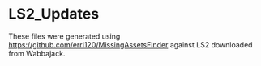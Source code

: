 # LS2_Updates
These files were generated using https://github.com/erri120/MissingAssetsFinder against LS2 downloaded from Wabbajack.
